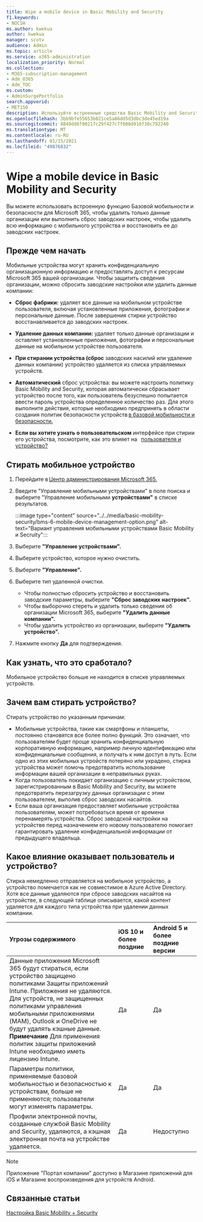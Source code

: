 ```yaml
---
title: Wipe a mobile device in Basic Mobility and Security
f1.keywords:
- NOCSH
ms.author: kwekua
author: kwekua
manager: scotv
audience: Admin
ms.topic: article
ms.service: o365-administration
localization_priority: Normal
ms.collection:
- M365-subscription-management
- Adm_O365
- Adm_TOC
ms.custom:
- AdminSurgePortfolio
search.appverid:
- MET150
description: Используйте встроенные средства Basic Mobility and Security для удаления информации с зарегистрированных устройств.
ms.openlocfilehash: 3bb9bfe55653b021ce5a86dd5d3dbc3de45ed19a
ms.sourcegitcommit: 8849dd6f80217c29f427c7f008d918f30c792240
ms.translationtype: MT
ms.contentlocale: ru-RU
ms.lasthandoff: 01/15/2021
ms.locfileid: "49876832"
---
```

# <a name="wipe-a-mobile-device-in-basic-mobility-and-security"></a>Wipe a mobile device in Basic Mobility and Security

Вы можете использовать встроенную функцию Базовой мобильности и безопасности для Microsoft 365, чтобы удалить только данные организации или выполнить сброс заводских настроек, чтобы удалить всю информацию с мобильного устройства и восстановить ее до заводских настроек.

## <a name="before-you-begin"></a>Прежде чем начать

Мобильные устройства могут хранить конфиденциальную организационную информацию и предоставлять доступ к ресурсам Microsoft 365 вашей организации. Чтобы защитить сведения организации, можно сбросить заводские настройки или удалить данные компании:

- **Сброс фабрики:** удаляет все данные на мобильном устройстве пользователя, включая установленные приложения, фотографии и персональные данные. После завершения стирки устройство восстанавливается до заводских настроек.

- **Удаление данных компании:** удаляет только данные организации и оставляет установленные приложения, фотографии и персональные данные на мобильном устройстве пользователя.

- **При стирании устройства (сброс** заводских насилий или удаление данных компании) устройство удаляется из списка управляемых устройств.
    
- **Автоматический** сброс устройства: вы можете настроить политику Basic Mobility and Security, которая автоматически сбрасывает устройство после того, как пользователь безуспешно попытается ввести пароль устройства определенное количество раз. Для этого выполните действия, которые необходимо предпринять в области создания политик безопасности устройств [в базовой мобильности и безопасности.](create-device-security-policies.md)
    
- **Если вы хотите узнать о пользовательском** интерфейсе при стирии его устройства, посмотрите, как это влияет на   [пользователя и устройство?](#whats-the-user-and-device-impact)

## <a name="wipe-a-mobile-device"></a>Стирать мобильное устройство

1. Перейдите в [Центр администрирования Microsoft 365.](https://support.microsoft.com/office/758befc4-0888-4009-9f14-0d147402fd23)

2. Введите "Управление мобильными устройствами" в поле поиска и выберите "Управление мобильными **устройствами"** в списке результатов.

    :::image type="content" source="../../media/basic-mobility-security/bms-6-mobile-device-management-option.png" alt-text="Вариант управления мобильными устройствами Basic Mobility и Secruity":::

3. Выберите **"Управление устройствами".**

4. Выберите устройство, которое нужно очистить.

5. Выберите **"Управление".**

6. Выберите тип удаленной очистки.

    - Чтобы полностью сбросить устройство и восстановить заводские параметры, выберите **"Сброс заводских настроек".**
    - Чтобы выборочно стереть и удалить только сведения об организации Microsoft 365, выберите **"Удалить данные компании".**
    - Чтобы удалить устройство из организации, выберите **"Удалить устройство".**

7. Нажмите кнопку **Да** для подтверждения.

## <a name="how-do-i-know-it-worked"></a>Как узнать, что это сработало?

Мобильное устройство больше не находится в списке управляемых устройств.

## <a name="why-would-you-want-to-wipe-a-device"></a>Зачем вам стирать устройство?

Стирать устройство по указанным причинам:

- Мобильные устройства, такие как смартфоны и планшеты, постоянно становятся все более полно функций. Это означает, что пользователям будет проще хранить конфиденциальную корпоративную информацию, например личную идентификацию или конфиденциальные сообщения, и получать к ним доступ в путь. Если одно из этих мобильных устройств потеряно или украдено, стирка устройства может помочь предотвратить использование информации вашей организации в неправильных руках.
- Когда пользователь покидает организацию с личным устройством, зарегистрированным в Basic Mobility and Security, вы можете предотвратить перезагрузку данных организации с этим пользователем, выполив сброс заводских насайтов.
- Если ваша организация предоставляет мобильные устройства пользователям, может потребоваться время от времени перенамерять устройства. Сброс заводской настройки на устройстве перед назначением его новому пользователю помогает гарантировать удаление конфиденциальной информации от предыдущего владельца.

## <a name="whats-the-user-and-device-impact"></a>Какое влияние оказывает пользователь и устройство?

Стирка немедленно отправляется на мобильное устройство, а устройство помечается как не совместимое в Azure Active Directory. Хотя все данные удаляются при сбросе заводских насайтов на устройстве, в следующей таблице описывается, какой контент удаляется для каждого типа устройства при удалении данных компании.

|**Угрозы содержимого**|**iOS 10 и более поздние**|**Android 5 и более поздние версии**|
|:-----|:-----|:-----|
|Данные приложения Microsoft 365 будут стираться, если устройство защищено политиками Защиты приложений Intune. Приложения не удаляются. Для устройств, не защищенных политиками управления мобильными приложениями (MAM), Outlook и OneDrive не будут удалять кэшные данные.<br/>**Примечание** Для применения политик защиты приложений Intune необходимо иметь лицензию Intune.|Да|Да|
|Параметры политики, применяемые базовой мобильностью и безопасностью к устройствам, больше не применяются; пользователи могут изменять параметры.|Да|Да|
|Профили электронной почты, созданные службой Basic Mobility and Security, удаляются, а кэшная электронная почта на устройстве удаляется.|Да|Недоступно|
>[!NOTE]
>Приложение "Портал компании" доступно в Магазине приложений для iOS и Магазине воспроизведения для устройств Android.

## <a name="related-topics"></a>Связанные статьи

[Настройка Basic Mobility + Security](set-up.md)